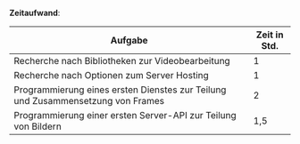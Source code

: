 ****Zeitaufwand****:

| Aufgabe | Zeit in Std. |
|---------|--------------|
|Recherche nach Bibliotheken zur Videobearbeitung| 1 |
|Recherche nach Optionen zum Server Hosting | 1 |
|Programmierung eines ersten Dienstes zur Teilung und Zusammensetzung von Frames| 2 |
|Programmierung einer ersten Server-API zur Teilung von Bildern | 1,5 |
